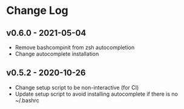 Change Log
========================================

v0.6.0 - 2021-05-04
----------------------------------------

- Remove bashcompinit from zsh autocompletion
- Change autocomplete installation


v0.5.2 - 2020-10-26
----------------------------------------

- Change setup script to be non-interactive (for CI)
- Update setup script to avoid installing autocomplete if there is no ~/.bashrc


